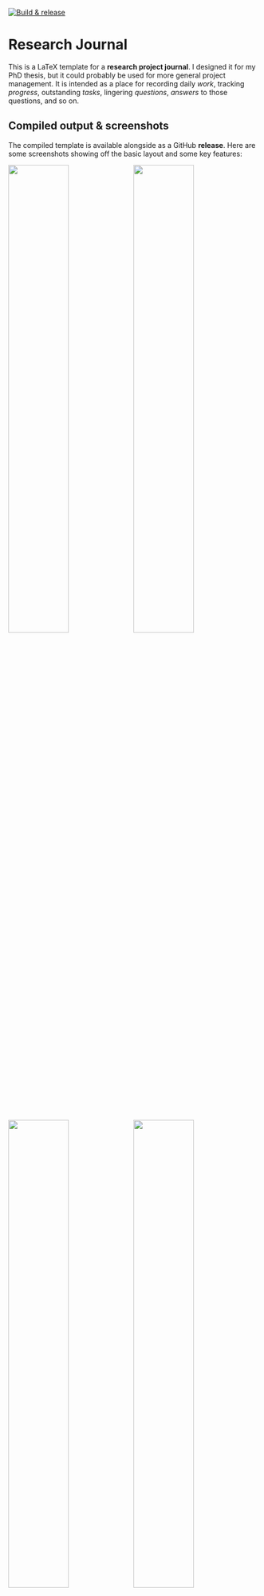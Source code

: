 [![Build & release](https://github.com/dariotrinchero/research-journal/actions/workflows/compile_release.yaml/badge.svg)](https://github.com/dariotrinchero/research-journal/actions/workflows/compile_release.yaml)

# Research Journal

This is a LaTeX template for a **research project journal**. I designed it for my PhD
thesis, but it could probably be used for more general project management. It is intended
as a place for recording daily *work*, tracking *progress*, outstanding *tasks*, lingering
*questions*, *answers* to those questions, and so on.

## Compiled output & screenshots

The compiled template is available alongside as a GitHub **release**.
Here are some screenshots showing off the basic layout and some key features:

<p float="left">
<img src="https://github.com/dariotrinchero/research-journal/releases/download/latest/journal-3.jpg" width="49%">
<img src="https://github.com/dariotrinchero/research-journal/releases/download/latest/journal-4.jpg" width="49%">
<img src="https://github.com/dariotrinchero/research-journal/releases/download/latest/journal-5.jpg" width="49%">
<img src="https://github.com/dariotrinchero/research-journal/releases/download/latest/journal-6.jpg" width="49%">
</p>

## Requirements

I designed the journal to fulfil the following minimal desiderata, ranked by importance:

1. **Low activation energy**: It should require *almost no effort* to add entries.
1. **Cross-referencing**: Wherever they make sense, hyperlinks should be inserted
   (preferably automatically, given #1): questions should link their corresponding
   answers & vice-versa, there should be hyperlinked PDF bookmarks, table-of-contents,
   reference lists, etc.
1. **Issue tracking**: Unresolved **issues** (questions & TODOs) should be collected
   into a single (hyperlinked) list, and automatically removed upon being resolved.
1. **Progress tracking**: There should be high-level progress indicators & goal
   trackers (eg. calendar & Gantt chart), as well as records of completed low-level
   **tasks** (eg. reading & exercises).
1. **Readability**: Layout should be compact, color-coded, & readable.

## Feature list

Here is a selection of the core functionality, designed to meet the requirements detailed
above:

- *Simple syntax* for new entries with *automatic date headings*
- Compact hyperlinked *table of contents* & automatic PDF *bookmarks*
- Project *calendar* that automatically links to entries & highlights current day
- Automatically-updating *Gantt charts* for high-level timeline
- Global *list of unresolved issues*, separated by high- & low priority, & sorted by date
- *Automatic hyperlinks* between questions & their answers
- Easy *checklists*

## Getting started

### Dependencies

- `pdflatex`
- `latexmk`
- GNU Make

### Overview of setup

1. Fork & clone the repo.
1. Install the dependencies listed above.
1. Test compilation by running `make` in the repo root directory. Sometimes it needs to be
   run twice for the initial compilation; subsequent compilations are faster.
1. Customize the metadata & entries on the lines indicated by comments in `journal.tex`.
1. Customize the references in `references.bib`.
1. Optionally create Gantt charts for your project progress in `figures/gantt.tex`.

### Compilation

The build process is orchestrated by GNU Make and `latexmk`. The following Make targets are
implemented:

- `all`: default target; build journal
- `bg`: background compilation; watch files & recompile on changes
- `clean`: delete compilation artifacts

## Usage guide

For the most part, the file `journal.tex` documents the package via comments. If you need
to change things in the class definition file, `journal.cls`, you will find this file
equally well-documented by comments.

We give an overview of the usage below, though it should be considered *less comprehensive*
than the documentation in the comments.

### Initial configuration

To use the class, save it in the same directory as your `.tex` file, then set
`\documentclass` to "`journal`" at the start of your preamble. There are a couple
of class options you can pass to toggle some functionality:
```latex
\documentclass[
	raggedright, % ragged-right alignment (instead of justified)
	%widetoc, % wide table-of-contents (instead of 2-column)
]{journal}
```

Then, still in the preamble, set up the journal metadata as such:
```latex
\name{Research Journal}
\project{PhD Journalism}
\subject{The use of LaTeX typesetting for journalism} % only in PDF file metadata
\author{Alice Atwood \and Bob Benston}
```

### Gantt chart(s)

The last thing to customize is the file defining the Gantt charts. By default, this is
at the path `/figures/gantt.tex`.

Here's the example Gantt chart definition from the template:
```latex
\begin{gantt}[Overview]{2022-11}{2025-12} % optional argument creates subsection heading
	% defining chart rows
	\phase{lit review}{2022-12}{2023-12}\\ % \\ moves to the next row in the chart
	\task{topic 1}{2022-12}{2023-03}
	\phase{research}{2024-01}{2025-01}\\
	\task[topic2]{topic 2}{2023-02}{2023-04}
	\task[research1]{research goal 1}{2024-01}{2024-07}\\
	\task*[research2]{research goal 2}{2024-07}{2025-01}
	\task[topic3]{topic 3}{2023-03}{2023-07}\\
	\task*{topic 4}{2023-06}{2023-09}\\
	\task*[topic4]{topic 4}{2023-08}{2023-12}
	\phase{writing}{2024-09}{2025-10}\\
	\milestone{reading}{2023-12}
	\task[paper1]{paper 1}{2024-09}{2024-12}\\
	\task*[paper2]{paper 2}{2025-02}{2025-04}\\
	\task*[thesis]{thesis}{2025-04}{2025-10}
	\milestone{1st paper}{2024-12}\\
	\milestone{2nd paper}{2025-04}
	\milestone{PhD}{2025-10}

	% additional links
	\link{topic2}{topic3}
	\link[link type=f-s]{topic4}{research1}
	\link[link type=rdldr*, link bulge 2=2.5, link mid=1/8]{research1}{paper1}
	\link[link type=rdldr*, link bulge 2=5.5, link mid=1/8]{research2}{paper2}
\end{gantt}
```
This is a little chunky, but you only need to design such a chart once or twice for your
entire project. Moreover, we are using a bunch of shortened commands (`\phase`, `\task`,
etc) defined by the class to simplify the syntax here. Otherwise, this syntax is
thoroughly documented in [pgfgantt documentation](https://ctan.org/pkg/pgfgantt).

See the second screenshot in the section above for the output of this definition.

### Front-matter

With the configuration done, generate the front-matter with:
```latex
\begin{document}
\maketitle
\tableofcontents % optional table of contents
\calendar[11-01]{2022}{2025} % optional calendar
\timelines % optional Gantt charts
\listofissues % optional list of unresolved questions & TODOs
```

### Journal entries

To add a new journal entry:
```latex
\logday % \logday[skip] to skip days
Your entry here.
```

We implement custom environments like **checklists** and **task lists**. The latter
records todos, questions & answers, plus completed reading & exercises. The "Open
Issues" lists are automatically kept up-to-date and hyperlinked accordingly.

Here is a demo of the syntax for this functionality:
```latex
\logday
Here is a checklist:
\begin{checklist}
	\item* Checked item
	\item! Crossed item
	\item Unchecked item
\end{checklist}
and here is a tasklist:
\begin{tasklist}
	\todo* "Learn how to use tasklists."
	\todo? "Tick this item off."
	\read*[baez1994gauge][pp.~10--26] "You can refer to citations."
	\ex[baez1994gauge][\#~1--3] "Exercises work just like reading tasks."
	\qstn[baez1994gauge] "Why did I use this book as an example?" \label{qstn:why}
		It just makes no sense.
	\ans[qstn:why] I probably just copied a piece of my actual reference list.
\end{tasklist}
```
More details about the command flags are in `journal.tex` and/or `journal.cls`.

## Contributing

Please feel free to give me feedback! I encourage comments, issues, and/or pull requests!
